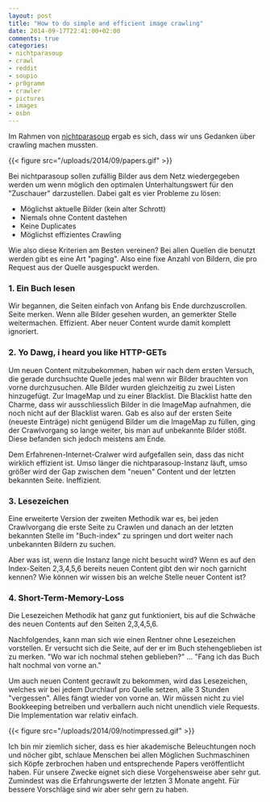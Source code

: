 ```yaml
---
layout: post
title: "How to do simple and efficient image crawling"
date: 2014-09-17T22:41:00+02:00
comments: true
categories:
- nichtparasoup
- crawl
- reddit
- soupio
- pr0gramm
- crawler
- pictures
- images
- osbn
---
```


Im Rahmen von [nichtparasoup](http://github.com/k4cg/nichtparasoup) ergab es sich,
dass wir uns Gedanken über crawling machen mussten.

{{< figure src="/uploads/2014/09/papers.gif" >}}

Bei nichtparasoup sollen zufällig Bilder aus dem Netz wiedergegeben werden um wenn möglich den
optimalen Unterhaltungswert für den "Zuschauer" darzustellen. Dabei galt es vier Probleme zu lösen:

* Möglichst aktuelle Bilder (kein alter Schrott)
* Niemals ohne Content dastehen
* Keine Duplicates
* Möglichst effizientes Crawling

Wie also diese Kriterien am Besten vereinen?
Bei allen Quellen die benutzt werden gibt es eine Art "paging". Also eine fixe Anzahl von Bildern,
die pro Request aus der Quelle ausgespuckt werden.

### 1. Ein Buch lesen

Wir begannen, die Seiten einfach von Anfang bis Ende durchzuscrollen. Seite merken. Wenn alle Bilder gesehen wurden,
an gemerkter Stelle weitermachen. Effizient. Aber neuer Content wurde damit komplett ignoriert.

### 2. Yo Dawg, i heard you like HTTP-GETs

Um neuen Content mitzubekommen, haben wir nach dem ersten Versuch, die gerade durchsuchte Quelle jedes mal wenn wir Bilder
brauchten von vorne durchzusuchen. Alle Bilder wurden gleichzeitig zu zwei Listen hinzugefügt. Zur ImageMap und zu einer Blacklist.
Die Blacklist hatte den Charme, dass wir ausschliesslich Bilder in die ImageMap aufnahmen, die noch nicht auf der Blacklist waren.
Gab es also auf der ersten Seite (neueste Einträge) nicht genügend Bilder um die ImageMap zu füllen, ging der Crawlvorgang so lange weiter,
bis man auf unbekannte Bilder stößt. Diese befanden sich jedoch meistens am Ende.

Dem Erfahrenen-Internet-Cralwer wird aufgefallen sein, dass das nicht wirklich effizient ist.
Umso länger die nichtparasoup-Instanz läuft, umso größer wird der Gap zwischen dem "neuen" Content und der letzten bekannten Seite. Ineffizient.

### 3. Lesezeichen

Eine erweiterte Version der zweiten Methodik war es, bei jeden Crawlvorgang die erste Seite zu Crawlen und danach an der letzten
bekannten Stelle im "Buch-index" zu springen und dort weiter nach unbekannten Bildern zu suchen.

Aber was ist, wenn die Instanz lange nicht besucht wird? Wenn es auf den Index-Seiten 2,3,4,5,6 bereits neuen Content gibt den wir noch
garnicht kennen? Wie können wir wissen bis an welche Stelle neuer Content ist?

### 4. Short-Term-Memory-Loss

Die Lesezeichen Methodik hat ganz gut funktioniert, bis auf die Schwäche des neuen Contents auf den Seiten 2,3,4,5,6.

Nachfolgendes, kann man sich wie einen Rentner ohne Lesezeichen vorstellen. Er versucht sich die Seite, auf der er im
Buch stehengeblieben ist zu merken. "Wo war ich nochmal stehen geblieben?" ... "Fang ich das Buch halt nochmal von vorne an."

Um auch neuen Content gecrawlt zu bekommen, wird das Lesezeichen, welches wir bei jedem Durchlauf pro Quelle setzen, alle
3 Stunden "vergessen". Alles fängt wieder von vorne an. Wir müssen nicht zu viel Bookkeeping betreiben und verballern auch nicht
unendlich viele Requests. Die Implementation war relativ einfach.

{{< figure src="/uploads/2014/09/notimpressed.gif" >}}

Ich bin mir ziemlich sicher, dass es hier akademische Beleuchtungen noch und nöcher gibt, schlaue Menschen bei allen
Möglichen Suchmaschinen sich Köpfe zerbrochen haben und entsprechende Papers veröffentlicht haben. Für unsere Zwecke
eignet sich diese Vorgehensweise aber sehr gut. Zumindest was die Erfahrungswerte der letzten 3 Monate angeht. Für bessere
Vorschläge sind wir aber sehr gern zu haben.

